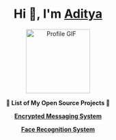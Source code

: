 <h1 align="center">Hi 👋, I'm <a href="https://bento.me/adityasinh" target="_blank">Aditya</a></h1>

<!-- Hey, wait a minute! What are you doing in my README.md file? Tell me, you're copying my content, right? I know it! -->

<p align="center">
  <img src="https://github.com/user-attachments/assets/62e7112a-2522-475f-a4fb-9000ead0ea5e" alt="Profile GIF" width="150" />
</p>



<p align="center"><b>🌟 List of My Open Source Projects 🌟</b></p>

<p align="center">
  <a href="https://adityasinh-sodha.github.io/Encrypted-Messaging-System/" target="_blank"><b>Encrypted Messaging System</b></a>
  </p>
  
<p align="center">
  <a href="https://github.com/Adityasinh-Sodha/Face-Recognition-System/blob/main/main.py" target="_blank"><b>Face Recognition System</b></a>
</p>
